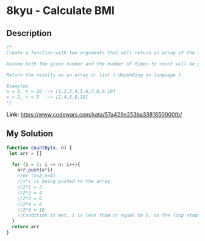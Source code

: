# 8kyu - Calculate BMI

## Description
```js
/*
Create a function with two arguments that will return an array of the first n multiples of x.

Assume both the given number and the number of times to count will be positive numbers greater than 0.

Return the results as an array or list ( depending on language ).

Examples
x = 1, n = 10 --> [1,2,3,4,5,6,7,8,9,10]
x = 2, n = 5  --> [2,4,6,8,10]
*/
```

**Link:** https://www.codewars.com/kata/57a429e253ba3381850000fb/

## My Solution

```js
function countBy(x, n) {
 let arr = []

  for (i = 1; i <= n; i++){
    arr.push(x*i)
    //ex (x=2,n=5)
    //x*i is being pushed to the array
    //2*1 = 2
    //2*2 = 4
    //2*3 = 6
    //2*4 = 8
    //2*5 = 10
    //Condition is met, i is less than or equal to 5, so the loop stops.
  }
  return arr
}
```
